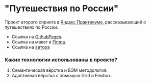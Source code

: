 # "Путешествия по России"

Проект второго спринта в [Яндекс Практикуме](https://practicum.yandex.ru/), рассказывающий о путешествиях по России.

- Ссылка на [GithubPages](https://inkxivv.github.io/russian-travel/).
- Ссылка на макет в [Figma](https://www.figma.com/file/5S2WSbEFL6awjVWJ0NWL8Q/Sprint-3_-Russia-_-desktop-%2B-mobile?node-id=28503%3A0&t=YgMSkyAEhW10ioOz-0).
- Ссылка на [автора](https://github.com/inkxivv)

### Какие технологии использованы в проекте?

1. Семантическая вёрстка и БЭМ методология.
2. Адаптивная вёрстка с помощью Grid и Flexbox.